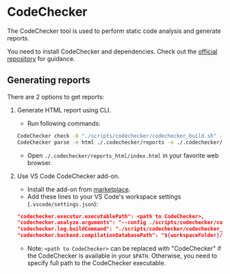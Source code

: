 # CodeChecker

The CodeChecker tool is used to perform static code analysis and generate reports.

You need to install CodeChecker and dependencies. Check out the [official repository](https://github.com/Ericsson/codechecker) for guidance.

## Generating reports

There are 2 options to get reports:

1. Generate HTML report using CLI.
    - Run following commands:

    ```sh
    CodeChecker check -b "./scripts/codechecker/codechecker_build.sh" --config ./scripts/codechecker/codechecker_config.json --output ./.codechecker/reports
    CodeChecker parse -e html ./.codechecker/reports -o ./.codechecker/reports_html
    ```
    
    - Open `./.codechecker/reports_html/index.html` in your favorite web browser.

2. Use VS Code CodeChecker add-on.
    - Install the add-on from [marketplace](https://marketplace.visualstudio.com/items?itemName=codechecker.vscode-codechecker).
    - Add these lines to your VS Code's workspace settings (`.vscode/settings.json`):

    ```json
    "codechecker.executor.executablePath": <path to CodeChecker>,
    "codechecker.analyze.arguments": "--config ./scripts/codechecker/codechecker_config.json",
    "codechecker.log.buildCommand": "./scripts/codechecker/codechecker_build.sh",
    "codechecker.backend.compilationDatabasePath": "${workspaceFolder}/.codechecker/compile_commands.json"
    ```

    - Note: `<path to CodeChecker>` can be replaced with "CodeChecker" if the CodeChecker is available in your `$PATH`. Otherwise, you need to specify full path to the CodeChecker executable.
